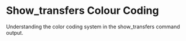 # Show_transfers Colour Coding

Understanding the color coding system in the show_transfers command output.
